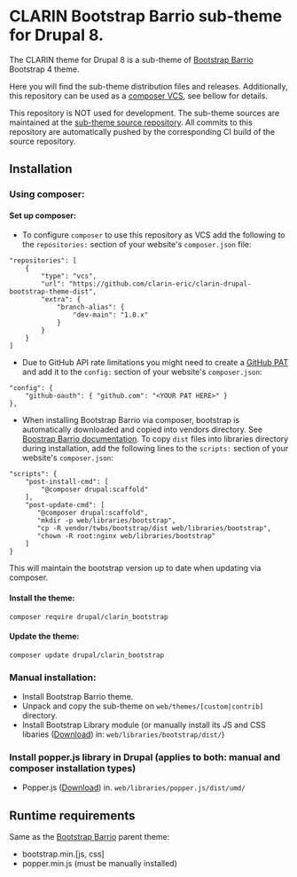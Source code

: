 # CLARIN Bootstrap Barrio sub-theme for Drupal 8.

The CLARIN theme for Drupal 8 is a sub-theme of [Bootstrap Barrio](https://www.drupal.org/project/bootstrap_barrio) Bootstrap 4 theme.

Here you will find the sub-theme distribution files and releases. Additionally, this repository can be used as a [composer VCS](https://getcomposer.org/doc/05-repositories.md#vcs), see bellow for details.

This repository is NOT used for development. The sub-theme sources are maintained at the [sub-theme source repository](https://github.com/clarin-eric/clarin-drupal-bootstrap-theme). All commits to this repository are automatically pushed by the corresponding CI build of the source repository.

## Installation

### Using composer:

#### Set up composer:

* To configure `composer` to use this repository as VCS add the following to the `repositories:` section of your website's `composer.json` file:

```
"repositories": [
    {
        "type": "vcs",
        "url": "https://github.com/clarin-eric/clarin-drupal-bootstrap-theme-dist",
        "extra": {
            "branch-alias": {
                "dev-main": "1.0.x"
            }
        }
    }
]
```

* Due to GitHub API rate limitations you might need to create a [GitHub PAT](https://docs.github.com/en/github/authenticating-to-github/creating-a-personal-access-token) and add it to the `config:` section of your website's `composer.json`:
```
"config": {
    "github-oauth": { "github.com": "<YOUR PAT HERE>" }
},
```

* When installing Bootstrap Barrio via composer, bootstrap is automatically downloaded and copied into vendors directory. See [Boostrap Barrio documentation](https://www.drupal.org/docs/8/themes/barrio-bootstrap-4-drupal-89-theme/bootstrap-barrio-installation/bootstrap-libraries).
To copy `dist` files into libraries directory during installation, add the following lines to the `scripts:` section of your website's `composer.json`:
```
"scripts": {
    "post-install-cmd": [                                          
        "@composer drupal:scaffold"             
    ],
    "post-update-cmd": [
       "@composer drupal:scaffold",
       "mkdir -p web/libraries/bootstrap",
       "cp -R vendor/twbs/bootstrap/dist web/libraries/bootstrap",
       "chown -R root:nginx web/libraries/bootstrap"
    ]
}
```

This will maintain the bootstrap version up to date when updating via composer.

#### Install the theme:
```
composer require drupal/clarin_bootstrap
```

#### Update the theme:
```
composer update drupal/clarin_bootstrap
```

### Manual installation:
  * Install Bootstrap Barrio theme.
  * Unpack and copy the sub-theme on `web/themes/[custom|contrib]` directory.
  * Install Bootstrap Library module (or manually install its JS and CSS libaries ([Download](https://github.com/twbs/bootstrap/releases/download/v4.6.0/bootstrap-4.6.0-dist.zip)) in: `web/libraries/bootstrap/dist/`)

### Install popper.js library in Drupal (applies to both: manual and composer installation types)
  * Popper.js ([Download](https://cdn.jsdelivr.net/npm/popper.js@1.16.0/dist/umd/)) in. `web/libraries/popper.js/dist/umd/`

## Runtime requirements

Same as the [Bootstrap Barrio](https://www.drupal.org/project/bootstrap_barrio) parent theme:

* bootstrap.min.[js, css]
* popper.min.js (must be manually installed)
